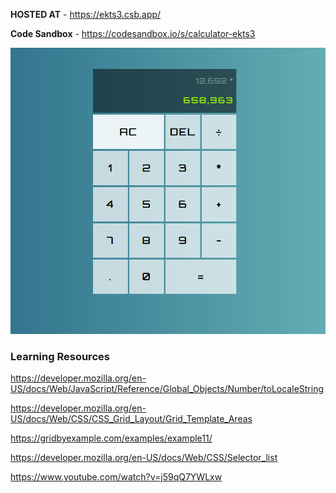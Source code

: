 **HOSTED AT** -  https://ekts3.csb.app/

**Code Sandbox** - https://codesandbox.io/s/calculator-ekts3

<img src="./screenshot/screenshot1.PNG">

### Learning Resources

https://developer.mozilla.org/en-US/docs/Web/JavaScript/Reference/Global_Objects/Number/toLocaleString

https://developer.mozilla.org/en-US/docs/Web/CSS/CSS_Grid_Layout/Grid_Template_Areas

https://gridbyexample.com/examples/example11/

https://developer.mozilla.org/en-US/docs/Web/CSS/Selector_list

https://www.youtube.com/watch?v=j59qQ7YWLxw